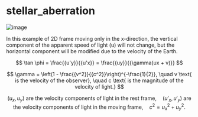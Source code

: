 # stellar_aberration
![image](https://github.com/shahadatw6/stellar_aberration/assets/105967896/9978a909-c8c0-4fbd-bcb0-584be23281f2)

In this example of 2D frame moving only in the 
x-direction, the vertical component of the apparent speed of light (u) will not change, but the horizontal component will be modified due to the velocity of the Earth.

$$
\tan \phi = \frac{{u'y}}{{u'x}} = \frac{{uy}}{{\gamma(ux + v)}}
$$

$$
\gamma = \left(1 - \frac{{v^2}}{{c^2}}\right)^{-\frac{1}{2}}, \quad v \text{ is the velocity of the observer}, \quad c \text{ is the magnitude of the velocity of light.}
$$

$$
(u_x, u_y) \text{ are the velocity components of light in the rest frame,} \quad (u'_x, u'_y) \text{ are the velocity components of light in the moving frame,} \quad c^2 = u_x^2 + u_y^2.
$$

